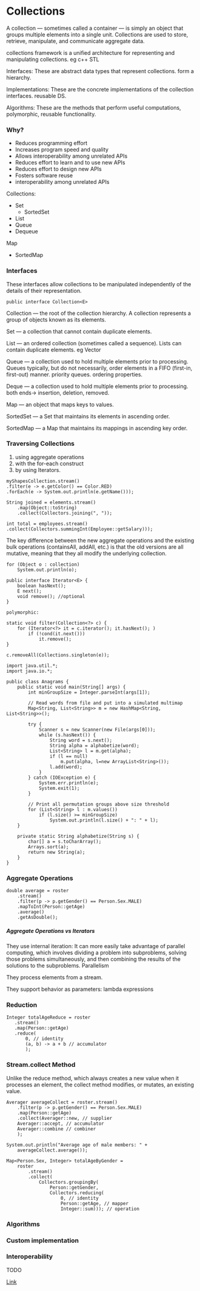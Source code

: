 # Collections

A collection — sometimes called a container — is simply an object that groups multiple elements into a single unit. Collections are used to store, retrieve, manipulate, and communicate aggregate data.

collections framework is a unified architecture for representing and manipulating collections. eg c++ STL

Interfaces: These are abstract data types that represent collections. form a hierarchy.

Implementations: These are the concrete implementations of the collection interfaces. reusable DS.

Algorithms: These are the methods that perform useful computations, polymorphic, reusable functionality.

### Why?

* Reduces programming effort
* Increases program speed and quality
* Allows interoperability among unrelated APIs
* Reduces effort to learn and to use new APIs
* Reduces effort to design new APIs
* Fosters software reuse
* interoperability among unrelated APIs

Collections:
* Set
  * SortedSet
* List
* Queue
* Dequeue

Map
* SortedMap

### Interfaces

These interfaces allow collections to be manipulated independently of the details of their representation.

```
public interface Collection<E>
```

Collection — the root of the collection hierarchy. A collection represents a group of objects known as its elements. 

Set — a collection that cannot contain duplicate elements.

List — an ordered collection (sometimes called a sequence). Lists can contain duplicate elements. eg Vector

Queue — a collection used to hold multiple elements prior to processing. 
Queues typically, but do not necessarily, order elements in a FIFO (first-in, first-out) manner. priority queues.  ordering properties.

Deque — a collection used to hold multiple elements prior to processing. both ends-> insertion, deletion, removed.

Map — an object that maps keys to values.

SortedSet — a Set that maintains its elements in ascending order. 

SortedMap — a Map that maintains its mappings in ascending key order. 

### Traversing Collections

1. using aggregate operations 
2. with the for-each construct
3. by using Iterators.

```
myShapesCollection.stream()
.filter(e -> e.getColor() == Color.RED)
.forEach(e -> System.out.println(e.getName()));

String joined = elements.stream()
    .map(Object::toString)
    .collect(Collectors.joining(", "));

int total = employees.stream()
.collect(Collectors.summingInt(Employee::getSalary)));
```

The key difference between the new aggregate operations and the existing bulk operations (containsAll, addAll, etc.) is that the old versions are all mutative, meaning that they all modify the underlying collection.


```
for (Object o : collection)
    System.out.println(o);

public interface Iterator<E> {
    boolean hasNext();
    E next();
    void remove(); //optional
}
```

```
polymorphic:

static void filter(Collection<?> c) {
    for (Iterator<?> it = c.iterator(); it.hasNext(); )
        if (!cond(it.next()))
            it.remove();
}
```

```
c.removeAll(Collections.singleton(e));
```

```
import java.util.*;
import java.io.*;

public class Anagrams {
    public static void main(String[] args) {
        int minGroupSize = Integer.parseInt(args[1]);

        // Read words from file and put into a simulated multimap
        Map<String, List<String>> m = new HashMap<String, List<String>>();

        try {
            Scanner s = new Scanner(new File(args[0]));
            while (s.hasNext()) {
                String word = s.next();
                String alpha = alphabetize(word);
                List<String> l = m.get(alpha);
                if (l == null)
                    m.put(alpha, l=new ArrayList<String>());
                l.add(word);
            }
        } catch (IOException e) {
            System.err.println(e);
            System.exit(1);
        }

        // Print all permutation groups above size threshold
        for (List<String> l : m.values())
            if (l.size() >= minGroupSize)
                System.out.println(l.size() + ": " + l);
    }

    private static String alphabetize(String s) {
        char[] a = s.toCharArray();
        Arrays.sort(a);
        return new String(a);
    }
}
```

### Aggregate Operations

```
double average = roster
    .stream()
    .filter(p -> p.getGender() == Person.Sex.MALE)
    .mapToInt(Person::getAge)
    .average()
    .getAsDouble();
```

##### Aggregate Operations vs Iterators

They use internal iteration: It can more easily take advantage of parallel computing, which involves dividing a problem into subproblems, solving those problems simultaneously, and then combining the results of the solutions to the subproblems. Parallelism

They process elements from a stream.

They support behavior as parameters: lambda expressions

### Reduction

```
Integer totalAgeReduce = roster
   .stream()
   .map(Person::getAge)
   .reduce(
       0, // identity
       (a, b) -> a + b // accumulator
       );
```

### Stream.collect Method

Unlike the reduce method, which always creates a new value when it processes an element, the collect method modifies, or mutates, an existing value.

```
Averager averageCollect = roster.stream()
    .filter(p -> p.getGender() == Person.Sex.MALE)
    .map(Person::getAge)
    .collect(Averager::new, // supplier
    Averager::accept, // accumulator 
    Averager::combine // combiner
    );
                   
System.out.println("Average age of male members: " +
    averageCollect.average());
```

```
Map<Person.Sex, Integer> totalAgeByGender =
    roster
        .stream()
        .collect(
            Collectors.groupingBy(
                Person::getGender,                      
                Collectors.reducing(
                    0, // identity
                    Person::getAge, // mapper
                    Integer::sum))); // operation
```

### Algorithms

### Custom implementation

### Interoperability

TODO

[Link](https://docs.oracle.com/javase/tutorial/collections/index.html)